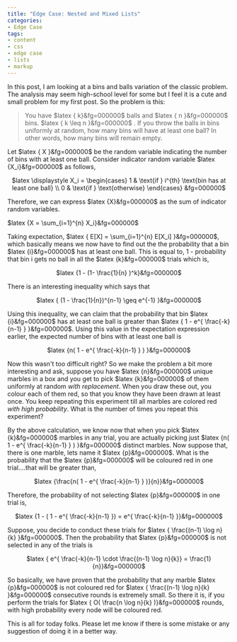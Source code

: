 ```yaml
---
title: "Edge Case: Nested and Mixed Lists"
categories:
- Edge Case
tags:
- content
- css
- edge case
- lists
- markup
---
```


In this post, I am looking at a bins and balls variation of the classic problem. The analysis may seem high-school level
for some but I feel it is a cute and small problem for my first post. So the problem is this:
<blockquote>You have $latex { k}&fg=000000$ balls and $latex { n }&fg=000000$ bins. $latex { k \leq n }&fg=000000$ . If
    you throw the balls in bins uniformly at random, how many bins will have at least one ball? In other words, how many
    bins will remain empty.</blockquote>
Let $latex { X }&fg=000000$ be the random variable indicating the number of bins with at least one ball. Consider
indicator random variable $latex {X_i}&fg=000000$ as follows,
<p align="center">$latex \displaystyle X_i = \begin{cases} 1 & \text{if } i^{th} \text{bin has at least one ball} \\ 0 &
    \text{if } \text{otherwise} \end{cases} &fg=000000$</p>
Therefore, we can express $latex {X}&fg=000000$ as the sum of indicator random variables.

$latex {X = \sum_{i=1}^{n} X_i}&fg=000000$

Taking expectation, $latex { E[X] = \sum_{i=1}^{n} E[X_i] }&fg=000000$, which basically means we now have to find out
the the probability that a bin $latex {i}&fg=000000$ has at least one ball. This is equal to, 1 - probability that bin i
gets no ball in all the $latex {k}&fg=000000$ trials which is,
<p align="center">$latex {1 - (1- \frac{1}{n} )^k}&fg=000000$</p>
There is an interesting inequality which says that
<p align="center">$latex { (1 - \frac{1}{n})^{n-1} \geq e^{-1} }&fg=000000$</p>
Using this inequality, we can claim that the probability that bin $latex {i}&fg=000000$ has at least one ball is greater
than $latex { 1 - e^{ \frac{-k}{n-1} } }&fg=000000$. Using this value in the expectation expression earlier, the
expected number of bins with at least one ball is
<p align="center">$latex {n( 1 - e^{ \frac{-k}{n-1} } ) }&fg=000000$</p>
Now this wasn't too difficult right? So we make the problem a bit more interesting and ask, suppose you have $latex
{n}&fg=000000$ unique marbles in a box and you get to pick $latex {k}&fg=000000$ of them uniformly at random <i>with
    replacement</i>. When you draw these out, you colour each of them red, so that you know they have been drawn at
least once. You keep repeating this experiment till all marbles are colored red <i>with high probability</i>. What is
the number of times you repeat this experiment?

By the above calculation, we know now that when you pick $latex {k}&fg=000000$ marbles in any trial, you are actually
picking just $latex {n( 1 - e^{ \frac{-k}{n-1} } ) }&fg=000000$ distinct marbles. Now suppose that, there is one marble,
lets name it $latex {p}&fg=000000$. What is the probability that the $latex {p}&fg=000000$ will be coloured red in one
trial....that will be greater than,
<p align="center">$latex {\frac{n( 1 - e^{ \frac{-k}{n-1} } )}{n}}&fg=000000$</p>
Therefore, the probability of not selecting $latex {p}&fg=000000$ in one trial is,
<p align="center">$latex {1 - ( 1 - e^{ \frac{-k}{n-1} }) = e^{ \frac{-k}{n-1} }}&fg=000000$</p>
Suppose, you decide to conduct these trials for $latex { \frac{(n-1) \log n}{k} }&fg=000000$. Then the probability that
$latex {p}&fg=000000$ is not selected in any of the trials is
<p align="center">$latex { e^{ \frac{-k}{n-1} \cdot \frac{(n-1) \log n}{k}} = \frac{1}{n}}&fg=000000$</p>
So basically, we have proven that the probability that any marble $latex {p}&fg=000000$ is not coloured red for $latex {
\frac{(n-1) \log n}{k} }&fg=000000$ consecutive rounds is extremely small. So there it is, if you perform the trials for
$latex { O( \frac{n \log n}{k} )}&fg=000000$ rounds, with high probability every node will be coloured red.

This is all for today folks. Please let me know if there is some mistake or any suggestion of doing it in a better way.